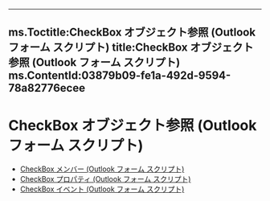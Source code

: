 

---
ms.Toctitle:CheckBox オブジェクト参照 (Outlook フォーム スクリプト)
title:CheckBox オブジェクト参照 (Outlook フォーム スクリプト)
ms.ContentId:03879b09-fe1a-492d-9594-78a82776ecee
---
# CheckBox オブジェクト参照 (Outlook フォーム スクリプト)


- [CheckBox メンバー (Outlook フォーム スクリプト)](0f81427d-e1b3-41aa-94ae-208d6cd16439.md)
- [CheckBox プロパティ (Outlook フォーム スクリプト)](ef95f051-70b6-471e-8476-12984b73f7d0.md)
- [CheckBox イベント (Outlook フォーム スクリプト)](88f0e1e2-7537-4f38-806b-9b8438f305af.md)



